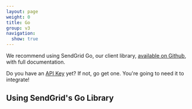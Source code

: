```yaml
---
layout: page
weight: 0
title: Go
group: v3
navigation:
  show: true
---
```


<call-out>

We recommend using SendGrid Go, our client library, <a href="https://github.com/sendgrid/sendgrid-go">available on Github</a>, with full documentation.

</call-out>

<call-out>

Do you have an [API Key](https://app.sendgrid.com/settings/api_keys) yet? If not, go get one. You're going to need it to integrate!

</call-out>

## Using SendGrid's Go Library 	
<script src="https://gist.github.com/sendgrid-gists/516d64061098eb21af72971b8a63cc4a.js"></script>
